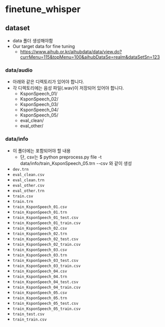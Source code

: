 # finetune_whisper

## dataset
- data 폴더 생성해야함
- Our target data for fine tuning
    - https://www.aihub.or.kr/aihubdata/data/view.do?currMenu=115&topMenu=100&aihubDataSe=realm&dataSetSn=123

### data/audio
- 아래와 같은 디렉토리가 있어야 합니다. 
- 각 디렉토리에는 음성 파일(.wav)이 저장되어 있어야 합니다.
    - KsponSpeech_01/
    - KsponSpeech_02/
    - KsponSpeech_03/
    - KsponSpeech_04/
    - KsponSpeech_05/
    - eval_clean/
    - eval_other/

### data/info
- 이 폴더에는 포함되어야 할 내용
    - 단, csv는 $ python preprocess.py file -t data/info/train_KsponSpeech_05.trn --csv 와 같이 생성
- `dev.trn`
- `eval_clean.csv`
- `eval_clean.trn`
- `eval_other.csv`
- `eval_other.trn`
- `train.csv`
- `train.trn`
- `train_KsponSpeech_01.csv`
- `train_KsponSpeech_01.trn`
- `train_KsponSpeech_01_test.csv`
- `train_KsponSpeech_01_train.csv`
- `train_KsponSpeech_02.csv`
- `train_KsponSpeech_02.trn`
- `train_KsponSpeech_02_test.csv`
- `train_KsponSpeech_02_train.csv`
- `train_KsponSpeech_03.csv`
- `train_KsponSpeech_03.trn`
- `train_KsponSpeech_03_test.csv`
- `train_KsponSpeech_03_train.csv`
- `train_KsponSpeech_04.csv`
- `train_KsponSpeech_04.trn`
- `train_KsponSpeech_04_test.csv`
- `train_KsponSpeech_04_train.csv`
- `train_KsponSpeech_05.csv`
- `train_KsponSpeech_05.trn`
- `train_KsponSpeech_05_test.csv`
- `train_KsponSpeech_05_train.csv`
- `train_test.csv`
- `train_train.csv`
